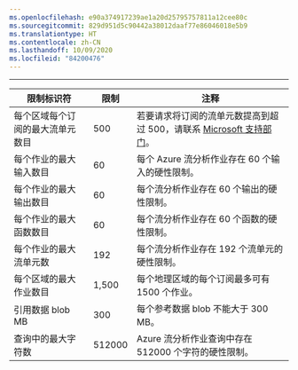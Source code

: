 ```yaml
---
ms.openlocfilehash: e90a374917239ae1a20d25795757811a12cee80c
ms.sourcegitcommit: 829d951d5c90442a38012daaf77e86046018e5b9
ms.translationtype: HT
ms.contentlocale: zh-CN
ms.lasthandoff: 10/09/2020
ms.locfileid: "84200476"
---
```

---
| 限制标识符 | 限制 | 注释 |
| --- | --- | --- |
| 每个区域每个订阅的最大流单元数目 |500 |若要请求将订阅的流单元数提高到超过 500，请联系 [Microsoft 支持部门](https://support.microsoft.com/en-us)。 |
| 每个作业的最大输入数目 |60 |每个 Azure 流分析作业存在 60 个输入的硬性限制。 |
| 每个作业的最大输出数目 |60 |每个流分析作业存在 60 个输出的硬性限制。 |
| 每个作业的最大函数数目 |60 |每个流分析作业存在 60 个函数的硬性限制。 |
| 每个作业的最大流单元数 |192 |每个流分析作业存在 192 个流单元的硬性限制。 |
| 每个区域的最大作业数目 |1,500 |每个地理区域的每个订阅最多可有 1500 个作业。 |
| 引用数据 blob MB | 300 | 每个参考数据 blob 不能大于 300 MB。 |
| 查询中的最大字符数 | 512000 | Azure 流分析作业查询中存在 512000 个字符的硬性限制。|

